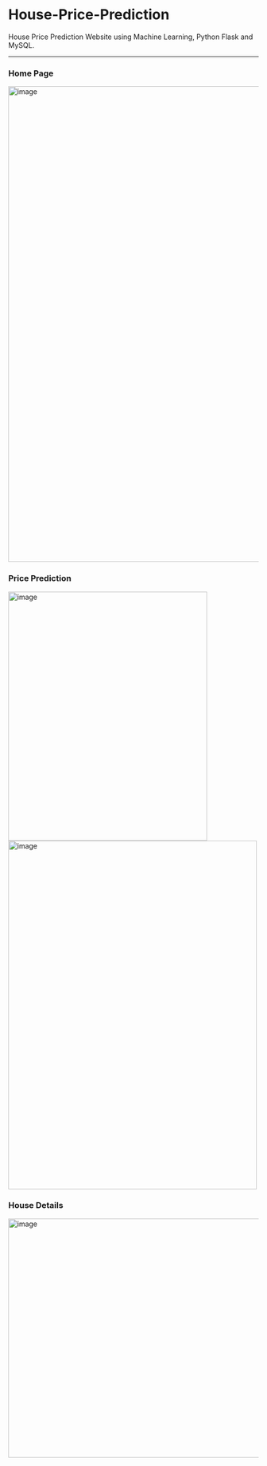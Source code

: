 # House-Price-Prediction
House Price Prediction Website using Machine Learning, Python Flask and MySQL.

--- 

### Home Page
<img width="713" height="955" alt="image" src="https://github.com/user-attachments/assets/30dc97c1-c526-4720-bc0b-e6fda13dc24f" />

### Price Prediction 
<p align="left">
  <img width="400" height="500" alt="image" src="https://github.com/user-attachments/assets/509edb40-6aa2-4bb5-8caa-d50e384584c9" />
  <img width="500" height="700" alt="image" src="https://github.com/user-attachments/assets/046d66f3-7fd6-47a2-a651-c0190c06cb25" />
</p>

### House Details
<img width="930" height="480" alt="image" src="https://github.com/user-attachments/assets/584f0676-20c5-44af-899d-4073d8e4dc7c" />
